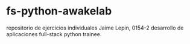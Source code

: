 # fs-python-awakelab
repositorio de ejercicios individuales Jaime Lepin, 0154-2 desarrollo de aplicaciones full-stack python trainee.
